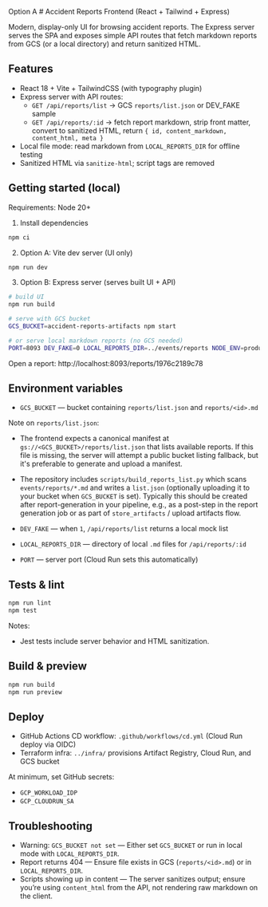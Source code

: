 Option A # Accident Reports Frontend (React + Tailwind + Express)

Modern, display-only UI for browsing accident reports. The Express server serves the SPA and exposes simple API routes that fetch markdown reports from GCS (or a local directory) and return sanitized HTML.

## Features

- React 18 + Vite + TailwindCSS (with typography plugin)
- Express server with API routes:
	- `GET /api/reports/list` → GCS `reports/list.json` or DEV_FAKE sample
	- `GET /api/reports/:id` → fetch report markdown, strip front matter, convert to sanitized HTML, return `{ id, content_markdown, content_html, meta }`
- Local file mode: read markdown from `LOCAL_REPORTS_DIR` for offline testing
- Sanitized HTML via `sanitize-html`; script tags are removed

## Getting started (local)

Requirements: Node 20+

1) Install dependencies

```bash
npm ci
```

2) Option A: Vite dev server (UI only)

```bash
npm run dev
```

3) Option B: Express server (serves built UI + API)

```bash
# build UI
npm run build

# serve with GCS bucket
GCS_BUCKET=accident-reports-artifacts npm start

# or serve local markdown reports (no GCS needed)
PORT=8093 DEV_FAKE=0 LOCAL_REPORTS_DIR=../events/reports NODE_ENV=production npm start
```

Open a report: http://localhost:8093/reports/1976c2189c78

## Environment variables

- `GCS_BUCKET` — bucket containing `reports/list.json` and `reports/<id>.md`

Note on `reports/list.json`:

- The frontend expects a canonical manifest at `gs://<GCS_BUCKET>/reports/list.json` that lists available reports. If this file is missing, the server will attempt a public bucket listing fallback, but it's preferable to generate and upload a manifest.
- The repository includes `scripts/build_reports_list.py` which scans `events/reports/*.md` and writes a `list.json` (optionally uploading it to your bucket when `GCS_BUCKET` is set). Typically this should be created after report-generation in your pipeline, e.g., as a post-step in the report generation job or as part of `store_artifacts` / upload artifacts flow.

- `DEV_FAKE` — when `1`, `/api/reports/list` returns a local mock list
- `LOCAL_REPORTS_DIR` — directory of local `.md` files for `/api/reports/:id`
- `PORT` — server port (Cloud Run sets this automatically)

## Tests & lint

```bash
npm run lint
npm test
```

Notes:
- Jest tests include server behavior and HTML sanitization.

## Build & preview

```bash
npm run build
npm run preview
```

## Deploy

- GitHub Actions CD workflow: `.github/workflows/cd.yml` (Cloud Run deploy via OIDC)
- Terraform infra: `../infra/` provisions Artifact Registry, Cloud Run, and GCS bucket

At minimum, set GitHub secrets:
- `GCP_WORKLOAD_IDP`
- `GCP_CLOUDRUN_SA`

## Troubleshooting

- Warning: `GCS_BUCKET not set` — Either set `GCS_BUCKET` or run in local mode with `LOCAL_REPORTS_DIR`.
- Report returns 404 — Ensure file exists in GCS (`reports/<id>.md`) or in `LOCAL_REPORTS_DIR`.
- Scripts showing up in content — The server sanitizes output; ensure you’re using `content_html` from the API, not rendering raw markdown on the client.